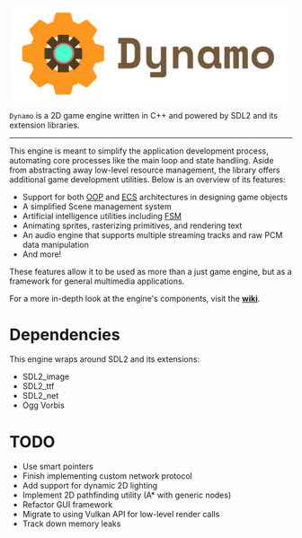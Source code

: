 <img src="./media/logo.png" alt="Dynamo Engine" width="500"/>

`Dynamo` is a 2D game engine written in C++ and powered by SDL2 and its extension libraries.

---

This engine is meant to simplify the application development process, automating core processes like the main loop and state handling. Aside from abstracting away low-level resource management, the library offers additional game development utilities. Below is an overview of its features:

- Support for both [OOP](https://en.wikipedia.org/wiki/Object-oriented_design) and [ECS](https://en.wikipedia.org/wiki/Entity_component_system) architectures in designing game objects
- A simplified Scene management system
- Artificial intelligence utilities including [FSM](https://en.wikipedia.org/wiki/Finite-state_machine)
- Animating sprites, rasterizing primitives, and rendering text
- An audio engine that supports multiple streaming tracks and raw PCM data manipulation
- And more!

These features allow it to be used as more than a just game engine, but as a framework for general multimedia applications.

For a more in-depth look at the engine's components, visit the [__wiki__](https://github.com/SirBob01/Dynamo-Engine/wiki).

# Dependencies

This engine wraps around SDL2 and its extensions:
- SDL2_image
- SDL2_ttf
- SDL2_net
- Ogg Vorbis

# TODO
- Use smart pointers
- Finish implementing custom network protocol
- Add support for dynamic 2D lighting
- Implement 2D pathfinding utility (A* with generic nodes)
- Refactor GUI framework
- Migrate to using Vulkan API for low-level render calls
- Track down memory leaks
